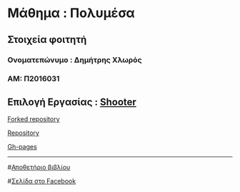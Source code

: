 
# Μάθημα : Πολυμέσα
## Στοιχεία φοιτητή
### Ονοματεπώνυμο : Δημήτρης Χλωρός
### ΑΜ: Π2016031

## Επιλογή Εργασίας : [Shooter](https://github.com/ioniodi/shooter)

[Forked repository](https://github.com/JIMCHLOROS/mm)

[Repository](https://github.com/JIMCHLOROS/Shooter)

[Gh-pages](https://github.com/JIMCHLOROS/Shooter/tree/gh-pages)



------------------------------------------------------------------------------------
#[Αποθετήριο βιβλίου](https://jimchloros.github.io/gr/)

#[Σελίδα στο Facebook](https://www.facebook.com/Προγραμματισμός-και-Διάδραση-2134439676883525/)
